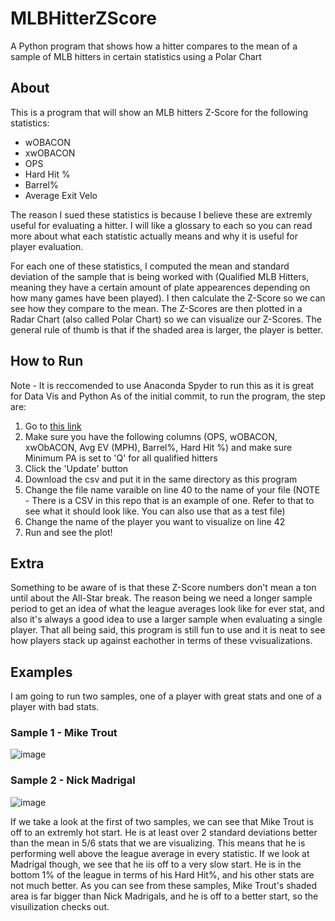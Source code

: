 # MLBHitterZScore
A Python program that shows how a hitter compares to the mean of a sample of MLB hitters in certain statistics using a Polar Chart

## About
This is a program that will show an MLB hitters Z-Score for the following statistics:
- wOBACON
- xwOBACON
- OPS
- Hard Hit %
- Barrel%
- Average Exit Velo

The reason I sued these statistics is because I believe these are extremly useful for evaluating a hitter. I will like a glossary to each so you can read more about what each statistic actually means and why it is useful for player evaluation.

For each one of these statistics, I computed the mean and standard deviation of the sample that is being worked with (Qualified MLB Hitters, meaning they have a certain amount of plate appearences depending on how many games have been played). I then calculate the Z-Score so we can see how they compare to the mean. The Z-Scores are then plotted in a Radar Chart (also called Polar Chart) so we can visualize our Z-Scores. The general rule of thumb is that if the shaded area is larger, the player is better.

## How to Run
Note - It is reccomended to use Anaconda Spyder to run this as it is great for Data Vis and Python
As of the initial commit, to run the program, the step are:
1. Go to [this link](https://baseballsavant.mlb.com/leaderboard/custom?year=2021&type=batter&filter=&sort=3&sortDir=desc&min=q&selections=b_total_pa,on_base_plus_slg,wobacon,xwobacon,exit_velocity_avg,barrel_batted_rate,hard_hit_percent,&chart=false&x=b_total_pa&y=b_total_pa&r=no&chartType=beeswarm)
2. Make sure you have the following columns (OPS, wOBACON, xwObACON, Avg EV (MPH), Barrel%, Hard Hit %) and make sure Minimum PA is set to 'Q' for all qualified hitters
3. Click the 'Update' button
4. Download the csv and put it in the same directory as this program
5. Change the file name varaible on line 40 to the name of your file (NOTE - There is a CSV in this repo that is an example of one. Refer to that to see what it should look like. You can also use that as a test file)
6. Change the name of the player you want to visualize on line 42
7. Run and see the plot!


## Extra
Something to be aware of is that these Z-Score numbers don't mean a ton until about the All-Star break. The reason being we need a longer sample period to get an idea of what the league averages look like for ever stat, and also it's always a good idea to use a larger sample when evaluating a single player. That all being said, this program is still fun to use and it is neat to see how players stack up against eachother in terms of these vvisualizations.

## Examples
I am going to run two samples, one of a player with great stats and one of a player with bad stats.
### Sample 1 - Mike Trout
![image](https://user-images.githubusercontent.com/68918006/114778259-9ea5cb00-9d42-11eb-8bbe-94e842e9f82b.png)
### Sample 2 - Nick Madrigal
![image](https://user-images.githubusercontent.com/68918006/114778367-c1d07a80-9d42-11eb-8f05-75da01d90b26.png)

If we take a look at the first of two samples, we can see that Mike Trout is off to an extremly hot start. He is at least over 2 standard deviations better than the mean in 5/6 stats that we are visualizing. This means that he is performing well above the league average in every statistic.
If we look at Madrigal though, we see that he iis off to a very slow start. He is in the bottom 1% of the league in terms of his Hard Hit%, and his other stats are not much better.
As you can see from these samples, Mike Trout's shaded area is far bigger than Nick Madrigals, and he is off to a better start, so the visuilization checks out.
